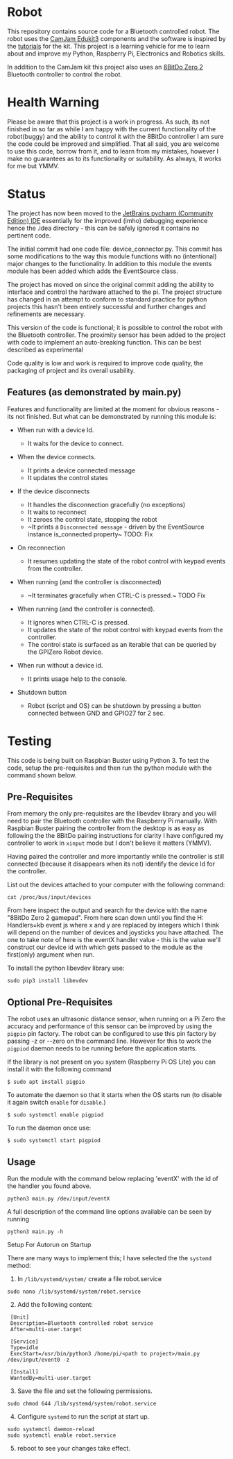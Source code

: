 Robot
=====
This repository contains source code for a Bluetooth controlled robot. The robot uses the [CamJam Edukit3](https://camjam.me/?page_id=1035) components and the software is inspired by the [tutorials](https://github.com/CamJam-EduKit/EduKit3/tree/master/CamJam%20Edukit%203%20-%20GPIO%20Zero) for the kit. This project is a learning vehicle for me to learn about and improve my Python, Raspberry Pi, Electronics and Robotics skills. 

In addition to the CamJam kit this project also uses an [8BitDo Zero 2](https://www.8bitdo.com/zero2/) Bluetooth controller to control the robot.

Health Warning
==============
Please be aware that this project is a work in progress. As such, its not finished in so far as while I am happy with the current functionality of the robot(buggy) and the ability to control it with the 8BitDo controller I am sure the code could be improved and simplified. That all said, you are welcome to use this code, borrow from it, and to learn from my mistakes, however I make no guarantees as to its functionality or suitability. As always, it works for me but YMMV.

Status
======
The project has now been moved to the [JetBrains pycharm (Community Edition) IDE](https://www.jetbrains.com/pycharm/) essentially for the improved (imho) debugging experience hence the .idea directory - this can be safely ignored it contains no pertinent code.

The initial commit had one code file: device_connector.py. This commit has some modifications to the way this module functions with no (intentional) major changes to the functionality. In addition to this module the events module has been added which adds the EventSource class.  

The project has moved on since the original commit adding the ability to interface and control the hardware attached to the pi. The project structure has changed in an attempt to conform to standard practice for python projects this hasn't been entirely successful and further changes and refinements are necessary.

This version of the code is functional; it is possible to control the robot with the Bluetooth controller. The proximity sensor has been added to the project with code to implement an auto-breaking function. This can be best described as experimental 

Code quality is low and work is required to improve code quality, the packaging of project and its overall usability. 

Features (as demonstrated by main.py)
--------
Features and functionality are limited at the moment for obvious reasons - its not finished. But what can be demonstrated by running this module is:

* When run with a device Id.
  - It waits for the device to connect.

* When the device connects.
  - It prints a device connected message
  - It updates the control states

* If the device disconnects
  - It handles the disconnection gracefully (no exceptions)
  - It waits to reconnect 
  - It zeroes the control state, stopping the robot
  - ~It prints a `Disconnected message` - driven by the EventSource instance is_connected property~ TODO: Fix

* On reconnection 
  - It resumes updating the state of the robot control with keypad events from the controller.

* When running (and the controller is disconnected)
  - ~It terminates gracefully when CTRL-C is pressed.~ TODO Fix

* When running (and the controller is connected).
  - It ignores when CTRL-C is pressed.
  - It updates the state of the robot control with keypad events from the controller.
  - The control state is surfaced as an iterable that can be queried by the GPIZero Robot device.

* When run without a device id.
  - It prints usage help to the console.
  
* Shutdown button 
  - Robot (script and OS) can be shutdown by pressing a button connected between GND and GPIO27 for 2 sec. 
 
Testing
=======
This code is being built on Raspbian Buster using Python 3. To test the code, setup the pre-requisites and then run the python module with the command shown below.

Pre-Requisites
--------------
From memory the only pre-requisites are the libevdev library and you will need to pair the Bluetooth controller with the Raspberry Pi manually. With Raspbian Buster pairing the controller from the desktop is as easy as following the the 8BitDo pairing instructions for clarity I have configured my controller to work in `xinput` mode but I don't believe it matters (YMMV).

Having paired the controller and more importantly while the controller is still connected (because it disappears when its not) identify the device Id for the controller. 

List out the devices attached to your computer with the following command:

```
cat /proc/bus/input/devices

```

From here inspect the output and search for the device with the name "8BitDo Zero 2 gamepad". From here scan down until you find the H: Handlers=kb event<x> js<y> where x and y are replaced by integers which I think will depend on the number of devices and joysticks you have attached. The one to take note of here is the eventX handler value - this is the value we'll construct our device id with which gets passed to the module as the first(only) argument when run. 

To install the python libevdev library use:

```
sudo pip3 install libevdev
```

Optional Pre-Requisites
-----------------------

The robot uses an ultrasonic distance sensor, when running on a Pi Zero the accuracy and performance of this sensor can be improved by using the `pigpio` pin factory. The robot can be configured to use this pin factory by passing -z or --zero on the command line. However for this to work the `pigpiod` daemon needs to be running before the application starts.

If the library is not present on you system (Raspberry Pi OS Lite) you can install it with the following command
```
$ sudo apt install pigpio

```
To automate the daemon so that it starts when the OS starts run (to disable it again switch `enable` for `disable`.)
```
$ sudo systemctl enable pigpiod

```
To run the daemon once use:
```
$ sudo systemctl start pigpiod

``` 

Usage
-----
Run the module with the command below replacing 'eventX' with the id of the handler you found above.

```
python3 main.py /dev/input/eventX

```

A full description of the command line options available can be seen  by running 

```
python3 main.py -h

```

Setup For Autorun on Startup

There are many ways to implement this; I have selected the the `systemd` method:

1. In `/lib/systemd/system/` create a file robot.service 
```
sudo nano /lib/systemd/system/robot.service
```
2. Add the following content:
```
 [Unit]
 Description=Bluetooth controlled robot service
 After=multi-user.target

 [Service]
 Type=idle
 ExecStart=/usr/bin/python3 /home/pi/<path to project>/main.py /dev/input/event0 -z

 [Install]
 WantedBy=multi-user.target

```
3. Save the file and set the following permissions.
```
sudo chmod 644 /lib/systemd/system/robot.service
```
4. Configure `systemd` to run the script at start up.
```
sudo systemctl daemon-reload
sudo systemctl enable robot.service
```

5. reboot to see your changes take effect.

